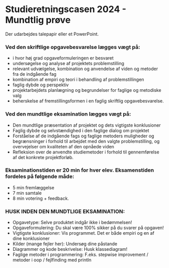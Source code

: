 # Studieretningscasen 2024 - Mundtlig prøve

Der udarbejdes talepapir eller et PowerPoint. 

### Ved den skriftlige opgavebesvarelse lægges vægt på: 
- i hvor høj grad opgaveformuleringen er besvaret 
- undersøgelse og analyse af projektets problemstilling
- relevant udvælgelse, kombination og anvendelse af viden og metoder fra de indgående fag 
- kombination af empiri og teori i behandling af problemstillingen 
- faglig dybde og perspektiv 
- projektarbejdets planlægning og begrundelser for faglige og metodiske valg 
- beherskelse af fremstillingsformen i en faglig skriftlig opgavebesvarelse.

### Ved den mundtlige eksamination lægges vægt på: 
- Den mundtlige præsentation af projektet og dets vigtigste konklusioner
- Faglig dybde og selvstændighed i den faglige dialog om projektet
- Forståelse af de indgående fags og faglige metoders muligheder og begrænsninger i forhold til arbejdet med den valgte problemstilling, og overvejelser om kvaliteten af den opnåede viden 
- Refleksion over de anvendte studiemetoder i forhold til gennemførelse af det konkrete projektforløb.

### Eksaminationstiden er 20 min for hver elev. Eksamenstiden fordeles på følgende måde: 
- 5 min fremlæggelse 
- 7 min samtale
- 8 min votering + feedback.

### HUSK INDEN DEN MUNDTLIGE EKSAMINATION:


- Opgavetype: Selve produktet indgår ikke i bedømmelsen! 
- Opgaveformulering: Du skal være 100% sikker på du svarer på opgaven!
- Vigtigste konklusioner: Vis programmet. Det er både empiri og en af dine konklusioner
- Kilder (mange fejler her): Undersøg dine påstande
- Diagrammer og kode beskrivelse: Husk klassediagram!
- Faglige metoder i programmering: F.eks. stepwise improvement /  metoder i oop / fejlfinding med println
